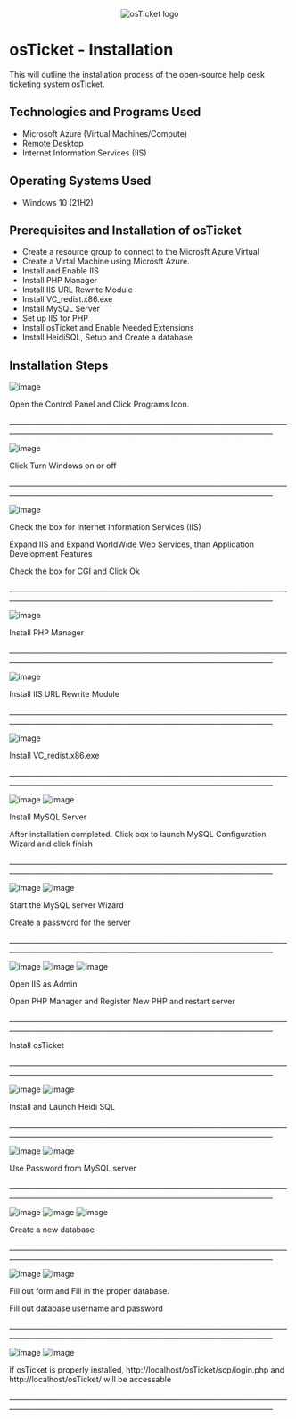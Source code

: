 <p align="center">
<img src="https://i.imgur.com/Clzj7Xs.png" alt="osTicket logo"/>
</p>

<h1>osTicket - Installation</h1>
This will outline the installation process of the open-source help desk ticketing system osTicket.<br />

<h2>Technologies and Programs Used</h2>

- Microsoft Azure (Virtual Machines/Compute)
- Remote Desktop
- Internet Information Services (IIS)

<h2>Operating Systems Used </h2>

- Windows 10</b> (21H2)

<h2>Prerequisites and Installation of osTicket</h2>

- Create a resource group to connect to the Microsft Azure Virtual
- Create a Virtal Machine using Microsft Azure.
- Install and Enable IIS
- Install PHP Manager
- Install IIS URL Rewrite Module
- Install VC_redist.x86.exe
- Install MySQL Server
- Set up IIS for PHP
- Install osTicket and Enable Needed Extensions
- Install HeidiSQL, Setup and Create a database

<h2>Installation Steps</h2>

![image](https://github.com/user-attachments/assets/31942d6b-20f5-4057-9b44-f66dbc55ad3f)
<p>
Open the Control Panel and Click Programs Icon.
</p>
<p>
 ________________________________________________________________________________________________________________________________________________________
</p>

![image](https://github.com/user-attachments/assets/95927234-9016-45df-8830-4dfc3085650d)
<p>
Click Turn Windows on or off
</p>
<p>
 ________________________________________________________________________________________________________________________________________________________
</p>

![image](https://github.com/user-attachments/assets/598dabe8-32ee-4df0-ad8c-8cf8d1dd05be)
<p>
Check the box for Internet Information Services (IIS)
</p>
<p>
Expand IIS and Expand WorldWide Web Services, than Application Development Features
</p>
<p>
Check the box for CGI and Click Ok
</p>
<p>
 ________________________________________________________________________________________________________________________________________________________
</p>
 
![image](https://github.com/user-attachments/assets/bc40140c-329f-435f-aa4c-4327dadf6c8b)
<p>
 Install PHP Manager 
</p>
<p>
 ________________________________________________________________________________________________________________________________________________________
</p>

![image](https://github.com/user-attachments/assets/65bf05b2-2aba-4369-91e6-d2d4cbfb0fe2)
<p>
  Install IIS URL Rewrite Module
</p>
<p>
 ________________________________________________________________________________________________________________________________________________________
</p>

![image](https://github.com/user-attachments/assets/20ea6756-8a07-4488-ae88-22b8b1fec5dd)
<p>
  Install VC_redist.x86.exe
</p>
<p>
 ________________________________________________________________________________________________________________________________________________________
</p>

![image](https://github.com/user-attachments/assets/d2803a59-0d04-4581-98ba-2016e8288028)
![image](https://github.com/user-attachments/assets/35bb07a3-1665-40b6-8f00-20ed6131d017)
<p>
  Install MySQL Server
</p>
<p>
  After installation completed. Click box to launch MySQL Configuration Wizard and click finish
</p>
<p>
 ________________________________________________________________________________________________________________________________________________________
</p>

![image](https://github.com/user-attachments/assets/d7076ca1-1697-4de4-a3f8-b743da75869c)
![image](https://github.com/user-attachments/assets/e7ccde61-1170-4e88-ae29-1139612d26ed)
<p>
  Start the MySQL server Wizard
</p>
<p>
  Create a password for the server
</p>
<p>
 ________________________________________________________________________________________________________________________________________________________
</p>

![image](https://github.com/user-attachments/assets/642e3593-b6a0-40ef-b072-771cb1d29fce)
![image](https://github.com/user-attachments/assets/babffab8-108e-49d3-b8c2-25ca59b1c158)
![image](https://github.com/user-attachments/assets/968812e5-ba57-4af8-8bee-2519e724d4aa)
<p>
 Open IIS as Admin
</p>
<p>
 Open PHP Manager and Register New PHP and restart server
</p>
<p>
 ________________________________________________________________________________________________________________________________________________________
</p>

<p>
 Install osTicket
</p>
<p>
 ________________________________________________________________________________________________________________________________________________________
</p>

![image](https://github.com/user-attachments/assets/2c4d26b4-dbbc-4e06-a76a-b9c2c5335795)
![image](https://github.com/user-attachments/assets/775c3516-a5a8-4a7c-875b-fe91fecf36d1)
<p>
 Install and Launch Heidi SQL 
</p>
<p>
 ________________________________________________________________________________________________________________________________________________________
</p>

![image](https://github.com/user-attachments/assets/e6fd16b7-57fa-42e2-a3c8-380dc00497f3)
![image](https://github.com/user-attachments/assets/84587cdf-70a0-410b-9d33-bb0cba9314a3)
<p>
 Use Password from MySQL server
</p>
<p>
 ________________________________________________________________________________________________________________________________________________________
</p>

![image](https://github.com/user-attachments/assets/8be94c2a-0fc1-4fe5-9edd-1b643635b827)
![image](https://github.com/user-attachments/assets/3a359aa1-64f9-40df-857d-13030fbb7d5d)
![image](https://github.com/user-attachments/assets/8ebc3199-99aa-4e70-8c4b-e8686c2b7cca)
<p>
 Create a new database
</p>
<p>
 ________________________________________________________________________________________________________________________________________________________
</p>

![image](https://github.com/user-attachments/assets/51676ed8-4f5d-4b71-a2bc-13e108cd2c22)
![image](https://github.com/user-attachments/assets/10b9d3e6-b349-41a1-a731-918fa144e015)
<p>
 Fill out form and Fill in the proper database.
</p>
<p>
 Fill out database username and password
</p>
<p>
 ________________________________________________________________________________________________________________________________________________________
</p>

![image](https://github.com/user-attachments/assets/6eb27778-cc2c-422b-b130-cd699f1a8aa9)
![image](https://github.com/user-attachments/assets/e853013b-e033-472b-9ef9-246af32aa3a4)
<p>
 If osTicket is properly installed, http://localhost/osTicket/scp/login.php and http://localhost/osTicket/ will be accessable
</p>
<p>
 ________________________________________________________________________________________________________________________________________________________
</p>
<br />
